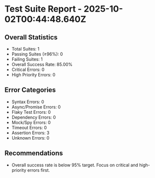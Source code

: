 # Test Suite Report - 2025-10-02T00:44:48.640Z

## Overall Statistics
- Total Suites: 1
- Passing Suites (≥96%): 0
- Failing Suites: 1
- Overall Success Rate: 85.00%
- Critical Errors: 0
- High Priority Errors: 0

## Error Categories
- Syntax Errors: 0
- Async/Promise Errors: 0
- Flaky Test Errors: 0
- Dependency Errors: 0
- Mock/Spy Errors: 0
- Timeout Errors: 0
- Assertion Errors: 3
- Unknown Errors: 0

## Recommendations
- Overall success rate is below 95% target. Focus on critical and high-priority errors first.



